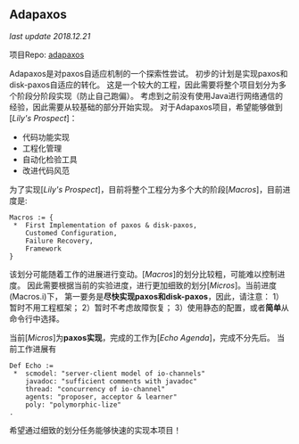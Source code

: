 Adapaxos
-----

*last update 2018.12.21*

项目Repo: [adapaxos]()

Adapaxos是对paxos自适应机制的一个探索性尝试。
初步的计划是实现paxos和disk-paxos自适应的转化。
这是一个较大的工程，因此需要将整个项目划分为多个阶段分阶段实现（防止自己跑偏）。
考虑到之前没有使用Java进行网络通信的经验，因此需要从较基础的部分开始实现。
对于Adapaxos项目，希望能够做到[*Lily's Prospect*]：

+ 代码功能实现
+ 工程化管理
+ 自动化检验工具
+ 改进代码风范

为了实现[*Lily's Prospect*]，目前将整个工程分为多个大的阶段[*Macros*]，目前进度是:
```
Macros := { 
 *  First Implementation of paxos & disk-paxos,
    Customed Configuration,
    Failure Recovery,
    Framework
}
```

该划分可能随着工作的进展进行变动。[*Macros*]的划分比较粗，可能难以控制进度。
因此需要根据当前的实验进度，进行更加细致的划分[*Micros*]。当前进度(Macros.i)下，
第一要务是**尽快实现paxos和disk-paxos**，因此，请注意：
1）暂时不用工程框架；
2）暂时不考虑故障恢复；
3）使用静态的配置，或者**简单**从命令行中选择。

当前[*Micros*]为**paxos实现**，完成的工作为[*Echo Agenda*]，完成不分先后。
当前工作进展有
```pseudocode
Def Echo :=
 *  scmodel: "server-client model of io-channels"
    javadoc: "sufficient comments with javadoc"
    thread: "concurrency of io-channel"
    agents: "proposer, acceptor & learner"
    poly: "polymorphic-lize"
.
```

希望通过细致的划分任务能够快速的实现本项目！
